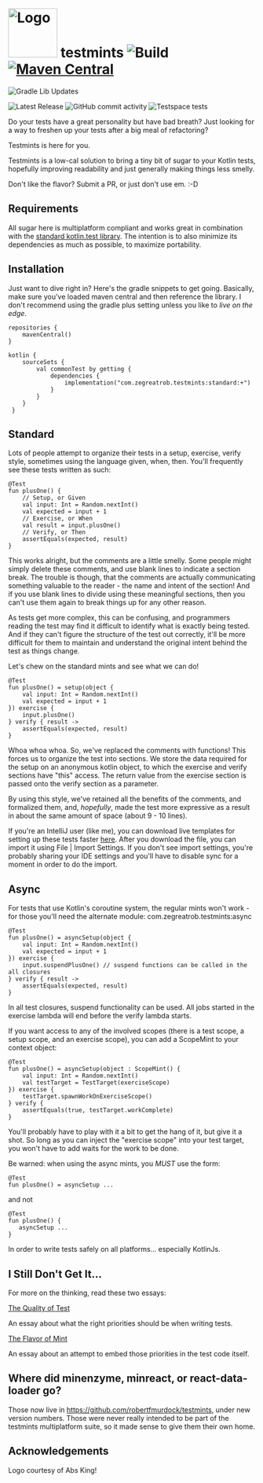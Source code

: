 # <img src="test-mint-2.png" alt="Logo" width="100"> testmints ![Build](https://github.com/robertfmurdock/testmints/actions/workflows/main.yml/badge.svg?branch=master) [![Maven Central](https://maven-badges.herokuapp.com/maven-central/com.zegreatrob.testmints/standard/badge.svg)](https://maven-badges.herokuapp.com/maven-central/com.zegreatrob/testmints)

![Gradle Lib Updates](https://github.com/robertfmurdock/testmints/actions/workflows/update-gradle-wrapper.yml/badge.svg?branch=master)

![Latest Release](https://img.shields.io/github/v/release/robertfmurdock/testmints)
![GitHub commit activity](https://img.shields.io/github/commit-activity/m/robertfmurdock/testmints)
![Testspace tests](https://img.shields.io/testspace/passed/robertfmurdock/robertfmurdock:testmints/master)

Do your tests have a great personality but have bad breath? Just looking for a way to freshen up your tests after a big meal of refactoring?

Testmints is here for you.

Testmints is a low-cal solution to bring a tiny bit of sugar to your Kotlin tests, hopefully improving readability and just generally making things less smelly.

Don't like the flavor? Submit a PR, or just don't use em. :-D

## Requirements

All sugar here is multiplatform compliant and works great in combination with the [standard kotlin.test library](https://kotlinlang.org/api/latest/kotlin.test/index.html). The intention is to also minimize its dependencies as much as possible, to maximize portability.

## Installation
Just want to dive right in? Here's the gradle snippets to get going. Basically, make sure you've loaded maven central and then reference the library. I don't recommend using the gradle plus setting unless you like to *live on the edge*.

    repositories {
        mavenCentral()
    }
    
    kotlin {
        sourceSets {
            val commonTest by getting {
                dependencies {
                    implementation("com.zegreatrob.testmints:standard:+")
                }
            }
        }
     }


## Standard

Lots of people attempt to organize their tests in a setup, exercise, verify style, sometimes using the language given, when, then. You'll frequently see these tests written as such:

    @Test
    fun plusOne() {
        // Setup, or Given
        val input: Int = Random.nextInt()
        val expected = input + 1
        // Exercise, or When
        val result = input.plusOne()
        // Verify, or Then
        assertEquals(expected, result)
    }

This works alright, but the comments are a little smelly. Some people might simply delete these comments, and use blank lines to indicate a section break. The trouble is though, that the comments are actually communicating something valuable to the reader - the name and intent of the section! And if you use blank lines to divide using these meaningful sections, then you can't use them again to break things up for any other reason.

As tests get more complex, this can be confusing, and programmers reading the test may find it difficult to identify what is exactly being tested. And if they can't figure the structure of the test out correctly, it'll be more difficult for them to maintain and understand the original intent behind the test as things change.

Let's chew on the standard mints and see what we can do!

    @Test
    fun plusOne() = setup(object {
        val input: Int = Random.nextInt()
        val expected = input + 1
    }) exercise {
        input.plusOne()
    } verify { result ->
        assertEquals(expected, result)
    }

Whoa whoa whoa. So, we've replaced the comments with functions! This forces us to organize the test into sections. We store the data required for the setup on an anonymous kotlin object, to which the exercise and verify sections have "this" access. The return value from the exercise section is passed onto the verify section as a parameter.

By using this style, we've retained all the benefits of the comments, and formalized them, and, *hopefully*, made the test more expressive as a result in about the same amount of space (about 9 - 10 lines).

If you're an IntelliJ user (like me), you can download live templates for setting up these tests faster [here](https://github.com/robertfmurdock/testmints/raw/master/templates/IdeaLiveTemplates.zip).
After you download the file, you can import it using File | Import Settings. If you don't see import settings, you're probably sharing your IDE settings and you'll have to disable sync for a moment in order to do the import.

## Async

For tests that use Kotlin's coroutine system, the regular mints won't work - for those you'll need the alternate module: com.zegreatrob.testmints:async

    @Test
    fun plusOne() = asyncSetup(object {
        val input: Int = Random.nextInt()
        val expected = input + 1
    }) exercise {
        input.suspendPlusOne() // suspend functions can be called in the all closures
    } verify { result ->
        assertEquals(expected, result)
    }

In all test closures, suspend functionality can be used. All jobs started in the exercise lambda will end before the verify lambda starts.

If you want access to any of the involved scopes (there is a test scope, a setup scope, and an exercise scope), you can add a ScopeMint to your context object:

    @Test
    fun plusOne() = asyncSetup(object : ScopeMint() {
        val input: Int = Random.nextInt()
        val testTarget = TestTarget(exerciseScope)
    }) exercise {
        testTarget.spawnWorkOnExerciseScope()
    } verify { 
        assertEquals(true, testTarget.workComplete)
    }

You'll probably have to play with it a bit to get the hang of it, but give it a shot. So long as you can inject the "exercise scope" into your test target, you won't have to add waits for the work to be done.

Be warned: when using the async mints, you *MUST* use the form:

    @Test
    fun plusOne() = asyncSetup ...
    
and not 
    
    @Test
    fun plusOne() { 
       asyncSetup ...
    } 

In order to write tests safely on all platforms... especially KotlinJs.


## I Still Don't Get It...

For more on the thinking, read these two essays:

[The Quality of Test](https://medium.com/@robert.f.murdock/the-quality-of-test-52a641cfe0f3)

An essay about what the right priorities should be when writing tests. 

[The Flavor of Mint](https://medium.com/@robert.f.murdock/the-flavor-of-mint-fe3f27dbfd53)

An essay about an attempt to embed those priorities in the test code itself.

## Where did minenzyme, minreact, or react-data-loader go?

Those now live in https://github.com/robertfmurdock/testmints, under new version numbers. Those were never really intended to be part of the testmints multiplatform suite, so it made sense to give them their own home.

## Acknowledgements

Logo courtesy of Abs King!
